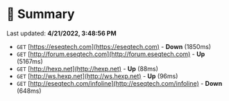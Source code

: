 # 📖 Summary
Last updated: **4/21/2022, 3:48:56 PM**

- `GET` [https://eseqtech.com](https://eseqtech.com) - **Down** (1850ms)
- `GET` [http://forum.eseqtech.com](http://forum.eseqtech.com) - **Up** (5167ms)
- `GET` [http://hexp.net](http://hexp.net) - **Up** (88ms)
- `GET` [http://ws.hexp.net](http://ws.hexp.net) - **Up** (96ms)
- `GET` [http://eseqtech.com/infoline](http://eseqtech.com/infoline) - **Down** (648ms)
